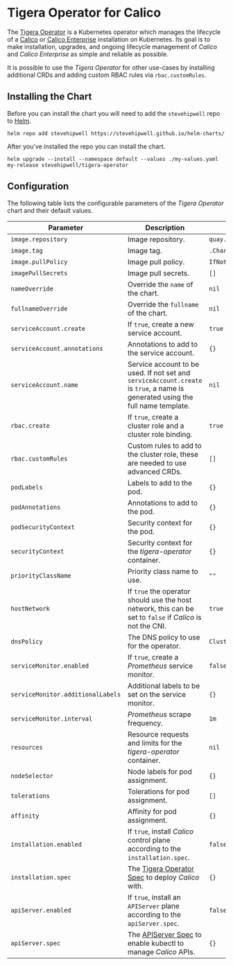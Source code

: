 # Tigera Operator for Calico

The [Tigera Operator](https://www.tigera.io/) is a Kubernetes operator which manages the lifecycle of a [Calico](https://www.tigera.io/project-calico/) or [Calico Enterprise](https://www.tigera.io/tigera-products/calico-enterprise/) installation on Kubernetes. Its goal is to make installation, upgrades, and ongoing lifecycle management of _Calico_ and _Calico Enterprise_ as simple and reliable as possible.

It is possible to use the _Tigera Operator_ for other use-cases by installing additional CRDs and adding custom RBAC rules via `rbac.customRules`.

## Installing the Chart

Before you can install the chart you will need to add the `stevehipwell` repo to [Helm](https://helm.sh/).

```shell
helm repo add stevehipwell https://stevehipwell.github.io/helm-charts/
```

After you've installed the repo you can install the chart.

```shell
helm upgrade --install --namespace default --values ./my-values.yaml my-release stevehipwell/tigera-operator
```

## Configuration

The following table lists the configurable parameters of the _Tigera Operator_ chart and their default values.

| Parameter                         | Description                                                                                                                                       | Default                   |
| --------------------------------- | ------------------------------------------------------------------------------------------------------------------------------------------------- | ------------------------- |
| `image.repository`                | Image repository.                                                                                                                                 | `quay.io/tigera/operator` |
| `image.tag`                       | Image tag.                                                                                                                                        | `.Chart.AppVersion`       |
| `image.pullPolicy`                | Image pull policy.                                                                                                                                | `IfNotPresent`            |
| `imagePullSecrets`                | Image pull secrets.                                                                                                                               | `[]`                      |
| `nameOverride`                    | Override the `name` of the chart.                                                                                                                 | `nil`                     |
| `fullnameOverride`                | Override the `fullname` of the chart.                                                                                                             | `nil`                     |
| `serviceAccount.create`           | If `true`, create a new service account.                                                                                                          | `true`                    |
| `serviceAccount.annotations`      | Annotations to add to the service account.                                                                                                        | `{}`                      |
| `serviceAccount.name`             | Service account to be used. If not set and `serviceAccount.create` is `true`, a name is generated using the full name template.                   | `nil`                     |
| `rbac.create`                     | If `true`, create a cluster role and a cluster role binding.                                                                                      | `true`                    |
| `rbac.customRules`                     | Custom rules to add to the cluster role, these are needed to use advanced CRDs.                                                                                      | `[]`                    |
| `podLabels`                       | Labels to add to the pod.                                                                                                                         | `{}`                      |
| `podAnnotations`                  | Annotations to add to the pod.                                                                                                                    | `{}`                      |
| `podSecurityContext`              | Security context for the pod.                                                                                                                     | `{}`                      |
| `securityContext`                 | Security context for the _tigera-operator_ container.                                                                                             | `{}`                      |
| `priorityClassName`               | Priority class name to use.                                                                                                                       | `""`                      |
| `hostNetwork`               | If `true` the operator should use the host network, this can be set to `false` if _Calico_ is not the CNI.                                                                                                                       | `true`                      |
| `dnsPolicy`               | The DNS policy to use for the operator.                                                                                                                       | `ClusterFirstWithHostNet`                      |
| `serviceMonitor.enabled`          | If `true`, create a _Prometheus_ service monitor.                                                                                                 | `false`                   |
| `serviceMonitor.additionalLabels` | Additional labels to be set on the service monitor.                                                                                               | `{}`                      |
| `serviceMonitor.interval`         | _Prometheus_ scrape frequency.                                                                                                                    | `1m`                      |
| `resources`                       | Resource requests and limits for the _tigera-operator_ container.                                                                                 | `nil`                     |
| `nodeSelector`                    | Node labels for pod assignment.                                                                                                                   | `{}`                      |
| `tolerations`                     | Tolerations for pod assignment.                                                                                                                   | `[]`                      |
| `affinity`                        | Affinity for pod assignment.                                                                                                                      | `{}`                      |
| `installation.enabled`            | If `true`, install _Calico_ control plane according to the `installation.spec`.                                                                   | `false`                   |
| `installation.spec`               | The [Tigera Operator Spec](https://docs.projectcalico.org/reference/installation/api#operator.tigera.io/v1.Installation) to deploy _Calico_ with. | `{}`                      |
| `apiServer.enabled`            | If `true`, install an `APIServer` plane according to the `apiServer.spec`.                                                                   | `false`                   |
| `apiServer.spec`               | The [APIServer Spec](https://projectcalico.docs.tigera.io/maintenance/install-apiserver) to enable kubectl to manage _Calico_ APIs. | `{}`                      |
